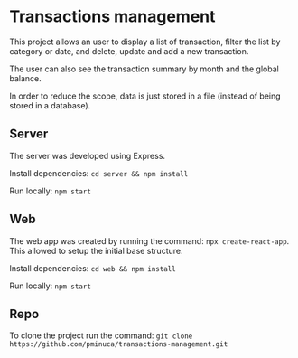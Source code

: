 # Transactions management

This project allows an user to display a list of transaction, filter the list by category or date, and delete, update and add a new transaction.

The user can also see the transaction summary by month and the global balance.

In order to reduce the scope, data is just stored in a file (instead of being stored in a database).

## Server

The server was developed using Express.

Install dependencies: `cd server && npm install`

Run locally: `npm start`

## Web

The web app was created by running the command: `npx create-react-app`. This allowed to setup the initial base structure.

Install dependencies: `cd web && npm install`

Run locally: `npm start`

## Repo
To clone the project run the command: `git clone https://github.com/pminuca/transactions-management.git`
